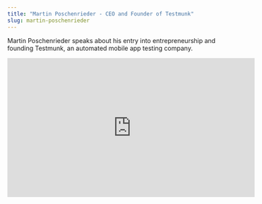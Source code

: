 ```yaml
---
title: "Martin Poschenrieder - CEO and Founder of Testmunk"
slug: martin-poschenrieder
---
```


Martin Poschenrieder speaks about his entry into entrepreneurship and founding Testmunk, an automated mobile app testing company.

<iframe width="560" height="315" src="https://www.youtube.com/watch?v=s2nIvfMjImY" frameborder="0" allowfullscreen></iframe>